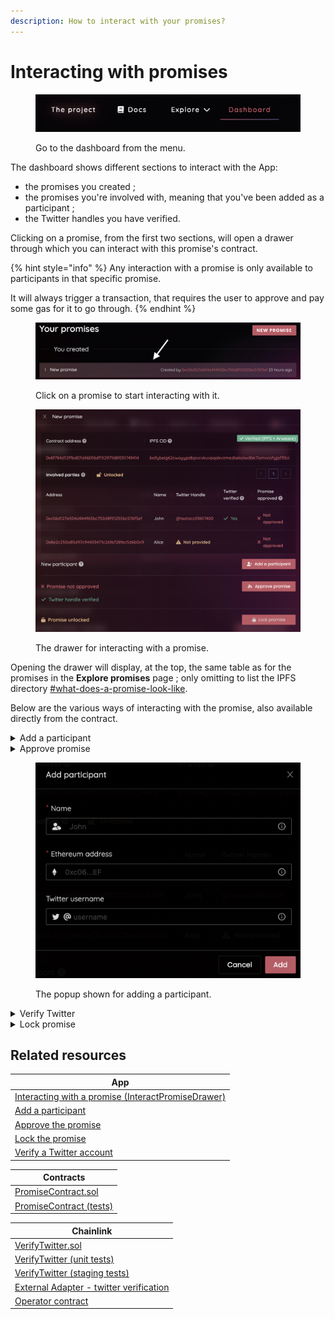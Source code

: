 ```yaml
---
description: How to interact with your promises?
---
```


# Interacting with promises

<figure><img src="../.gitbook/assets/image (1) (1) (1).png" alt="Using the menu to navigate to the dashboard"><figcaption><p>Go to the dashboard from the menu.</p></figcaption></figure>

The dashboard shows different sections to interact with the App:

* the promises you created ;
* the promises you're involved with, meaning that you've been added as a participant ;
* the Twitter handles you have verified.

Clicking on a promise, from the first two sections, will open a drawer through which you can interact with this promise's contract.

{% hint style="info" %}
Any interaction with a promise is only available to participants in that specific promise.

It will always trigger a transaction, that requires the user to approve and pay some gas for it to go through.
{% endhint %}

<figure><img src="../.gitbook/assets/image (13).png" alt="Clicking on a promise will open a popup"><figcaption><p>Click on a promise to start interacting with it.</p></figcaption></figure>

<figure><img src="../.gitbook/assets/image (11).png" alt="The drawer used for interacting with a promise"><figcaption><p>The drawer for interacting with a promise.</p></figcaption></figure>

Opening the drawer will display, at the top, the same table as for the promises in the **Explore promises** page ; only omitting to list the IPFS directory [#what-does-a-promise-look-like](../introduction/exploring-promises.md#what-does-a-promise-look-like "mention").

Below are the various ways of interacting with the promise, also available directly from the contract.

<details>

<summary>Add a participant</summary>

This button allows anyone involved in the promise to add new members to participate. They will inherit the same permissions as the initial participants. If any had already approved the promise, this approval will be reset, and they will need to approve it again.

</details>

<details>

<summary>Approve promise</summary>

Approving the promise shows that each member is indeed participating in that agreement, and is not an arbitrarily included Ethereum address. Only a participant can approve for themselves.

Any time a participant is added, everyone needs to approve the promise again. This is done, so they can approve it, knowing exactly what they agree to, and with whom.

</details>

<figure><img src="../.gitbook/assets/image (4).png" alt="The popup shown for adding a new participant to the promise"><figcaption><p>The popup shown for adding a participant.</p></figcaption></figure>

<details>

<summary>Verify Twitter</summary>

This section allows any participant with a Twitter handle attached to this promise, to ensure that they actually own it.

Please visit [verifying-a-twitter-handle.md](../introduction/verifying-a-twitter-handle.md "mention") for the detailed steps.

</details>

<details>

<summary>Lock promise</summary>

Once all the participants have approved the promise, it can then be locked. That means it will no longer be possible to add new participants.

This **Locked** status is a proof of reliability for your promise, as it means that it can't be modified anymore. Additionally, it means that all participants have confirmed they own their Ethereum address, and indeed agreed to participating in that promise.

</details>

## Related resources

| App                                                                                                                                                                                 |
| ----------------------------------------------------------------------------------------------------------------------------------------------------------------------------------- |
| [Interacting with a promise (InteractPromiseDrawer)](https://github.com/polar0/chainlink-fall-2022-hackathon/blob/main/frontend/components/user-dashboard/InteractPromiseDrawer.js) |
| [Add a participant](https://github.com/polar0/chainlink-fall-2022-hackathon/blob/main/frontend/components/user-dashboard/RowPromiseAddParticipant.js)                               |
| [Approve the promise](https://github.com/polar0/chainlink-fall-2022-hackathon/blob/main/frontend/components/user-dashboard/RowPromiseApproval.js)                                   |
| [Lock the promise](https://github.com/polar0/chainlink-fall-2022-hackathon/blob/main/frontend/components/user-dashboard/RowPromiseLock.js)                                          |
| [Verify a Twitter account](https://github.com/polar0/chainlink-fall-2022-hackathon/blob/main/frontend/components/user-dashboard/RowPromiseVerification.js)                          |

| Contracts                                                                                                                                      |
| ---------------------------------------------------------------------------------------------------------------------------------------------- |
| [PromiseContract.sol](https://github.com/polar0/chainlink-fall-2022-hackathon/blob/main/backend/hardhat/contracts/PromiseContract.sol)         |
| [PromiseContract (tests)](https://github.com/polar0/chainlink-fall-2022-hackathon/blob/main/backend/hardhat/test/unit/PromiseContract.test.js) |

| Chainlink                                                                                                                                                     |
| ------------------------------------------------------------------------------------------------------------------------------------------------------------- |
| [VerifyTwitter.sol](https://github.com/polar0/chainlink-fall-2022-hackathon/blob/main/backend/hardhat/contracts/VerifyTwitter.sol)                            |
| [VerifyTwitter (unit tests)](https://github.com/polar0/chainlink-fall-2022-hackathon/blob/main/backend/hardhat/test/unit/VerifyTwitterMock.test.js)           |
| [VerifyTwitter (staging tests)](https://github.com/polar0/chainlink-fall-2022-hackathon/blob/main/backend/hardhat/test/staging/VerifyTwitter.staging.test.js) |
| [External Adapter - twitter verification](https://github.com/polar0/chainlink-fall-2022-hackathon/tree/main/backend/chainlink-ea-twitter-verification)        |
| [Operator contract](https://mumbai.polygonscan.com/address/0xd4d1fe6ff0a871ccf37bcfbce3135f548e5f05b5)                                                        |
